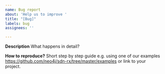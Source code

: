 ```yaml
---
name: Bug report
about: 'Help us to improve '
title: "[Bug]"
labels: bug
assignees: ''

---
```


**Description**
What happens in detail?

**How to reproduce?**
Short step by step guide e.g. using one of our examples https://github.com/neo4j/sdn-rx/tree/master/examples
or link to your project.
